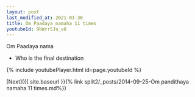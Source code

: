 ```yaml
---
layout: post
last_modified_at: 2021-03-30
title: Om Paadaya namaha 11 times
youtubeId: 9bWrr5Ju_v8
---
```

 
 
Om Paadaya nama 
 
 -  Who is the final destination 
 
  
 
  
 
 
 
 
 
 


{% include youtubePlayer.html id=page.youtubeId %}
 
[Next]({{ site.baseurl }}{% link  split2/_posts/2014-09-25-Om pandithaya namaha 11 times.md%})
 
